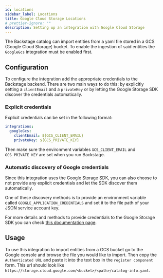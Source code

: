```yaml
---
id: locations
sidebar_label: Locations
title: Google Cloud Storage Locations
# prettier-ignore: ""
description: Setting up an integration with Google Cloud Storage
---
```


The Backstage catalog can import entities from a yaml file stored in a GCS
(Google Cloud Storage) bucket. To enable the ingestion of said entities the
`GoogleGcs` integration must be enabled first.

## Configuration

To configure the integration add the appropriate credentials to the Backstage
backend. There are two main ways to do this: by explicitly setting a
`clientEmail` and a `privateKey` or by letting the Google Storage SDK discover
the credentials automatically.

### Explicit credentials

Explicit credentials can be set in the following format:

```yaml
integrations:
  googleGcs:
    clientEmail: ${GCS_CLIENT_EMAIL}
    privateKey: ${GCS_PRIVATE_KEY}
```

Then make sure the environment variables `GCS_CLIENT_EMAIL` and
`GCS_PRIVATE_KEY` are set when you run Backstage.

### Automatic discovery of Google credentials

Since this integration uses the Google Storage SDK, you can also choose to not
provide any explicit credentials and let the SDK discover them automatically.

One of these discovery methods is to provide an environment variable called
`GOOGLE_APPLICATION_CREDENTIALS` and set it to the file path of your JSON
service account key.

For more details and methods to provide credentials to the Google Storage SDK
you can check [this documentation page][google gcs docs].

## Usage

To use this integration to import entities from a GCS bucket go to the Google
console and browse the file you would like to import. Then copy the
`Authenticated URL` and paste it into the text box in the `register component`
form. This url should look like
`https://storage.cloud.google.com/<bucket>/<path>/catalog-info.yaml`.

[google gcs docs]:
  https://cloud.google.com/docs/authentication/production#auth-cloud-implicit-nodejs
